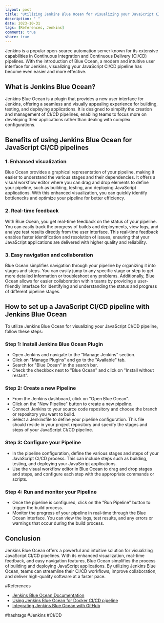 ```yaml
---
layout: post
title: "Utilizing Jenkins Blue Ocean for visualizing your JavaScript CI/CD pipeline"
description: " "
date: 2023-10-31
tags: [References, Jenkins]
comments: true
share: true
---
```


Jenkins is a popular open-source automation server known for its extensive capabilities in Continuous Integration and Continuous Delivery (CI/CD) pipelines. With the introduction of Blue Ocean, a modern and intuitive user interface for Jenkins, visualizing your JavaScript CI/CD pipeline has become even easier and more effective.

## What is Jenkins Blue Ocean?

Jenkins Blue Ocean is a plugin that provides a new user interface for Jenkins, offering a seamless and visually appealing experience for building, testing, and deploying applications. It is designed to simplify the creation and management of CI/CD pipelines, enabling teams to focus more on developing their applications rather than dealing with complex configurations.

## Benefits of using Jenkins Blue Ocean for JavaScript CI/CD pipelines

### 1. Enhanced visualization

Blue Ocean provides a graphical representation of your pipeline, making it easier to understand the various stages and their dependencies. It offers a visual workflow editor where you can drag and drop elements to define your pipeline, such as building, testing, and deploying JavaScript applications. With this enhanced visualization, you can quickly identify bottlenecks and optimize your pipeline for better efficiency.

### 2. Real-time feedback

With Blue Ocean, you get real-time feedback on the status of your pipeline. You can easily track the progress of builds and deployments, view logs, and analyze test results directly from the user interface. This real-time feedback enables faster identification and resolution of issues, ensuring that your JavaScript applications are delivered with higher quality and reliability.

### 3. Easy navigation and collaboration

Blue Ocean simplifies navigation through your pipeline by organizing it into stages and steps. You can easily jump to any specific stage or step to get more detailed information or troubleshoot any problems. Additionally, Blue Ocean allows for easier collaboration within teams by providing a user-friendly interface for identifying and understanding the status and progress of different pipeline stages.

## How to set up a JavaScript CI/CD pipeline with Jenkins Blue Ocean

To utilize Jenkins Blue Ocean for visualizing your JavaScript CI/CD pipeline, follow these steps:

### Step 1: Install Jenkins Blue Ocean Plugin

- Open Jenkins and navigate to the "Manage Jenkins" section.
- Click on "Manage Plugins" and go to the "Available" tab.
- Search for "Blue Ocean" in the search bar.
- Check the checkbox next to "Blue Ocean" and click on "Install without restart".

### Step 2: Create a new Pipeline

- From the Jenkins dashboard, click on "Open Blue Ocean".
- Click on the "New Pipeline" button to create a new pipeline.
- Connect Jenkins to your source code repository and choose the branch or repository you want to build.
- Select a Jenkinsfile to define your pipeline configuration. This file should reside in your project repository and specify the stages and steps of your JavaScript CI/CD pipeline.

### Step 3: Configure your Pipeline

- In the pipeline configuration, define the various stages and steps of your JavaScript CI/CD process. This can include steps such as building, testing, and deploying your JavaScript applications.
- Use the visual workflow editor in Blue Ocean to drag and drop stages and steps, and configure each step with the appropriate commands or scripts.

### Step 4: Run and monitor your Pipeline

- Once the pipeline is configured, click on the "Run Pipeline" button to trigger the build process.
- Monitor the progress of your pipeline in real-time through the Blue Ocean interface. You can view the logs, test results, and any errors or warnings that occur during the build process.

## Conclusion

Jenkins Blue Ocean offers a powerful and intuitive solution for visualizing JavaScript CI/CD pipelines. With its enhanced visualization, real-time feedback, and easy navigation features, Blue Ocean simplifies the process of building and deploying JavaScript applications. By utilizing Jenkins Blue Ocean, teams can streamline their CI/CD workflows, improve collaboration, and deliver high-quality software at a faster pace.

#References
- [Jenkins Blue Ocean Documentation](https://jenkins.io/doc/book/blueocean/)
- [Using Jenkins Blue Ocean for Docker CI/CD pipeline](https://dev.to/jenkins/using-jenkins-blue-ocean-for-docker-ci-cd-pipeline-1pkm) 
- [Integrating Jenkins Blue Ocean with GitHub](https://betterprogramming.pub/integrating-jenkins-blue-ocean-with-github-2a448964dbe8) 

#hashtags
#Jenkins #CI/CD